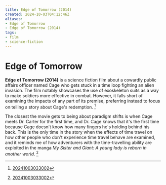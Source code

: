 ```yaml
---
title: Edge of Tomorrow (2014)
created: 2024-10-03T04:12:46Z
aliases:
- Edge of Tomorrow
- Edge of Tomorrow (2014)
tags:
- film
- science-fiction
---
```


# Edge of Tomorrow

**Edge of Tomorrow (2014)** is a science fiction film about a cowardly public affairs officer named Cage who gets stuck in a time loop fighting an alien invasion. The film notably showcases the use of exoskeleton suits as a way to make soldiers more effective in combat. However, it falls short of examining the impacts of any part of its premise, preferring instead to focus on telling a story about Cage's redemption. [^1]

The closest the movie gets to being about paradigm shifts is when Cage meets Dr. Carter for the first time, and Dr. Cage knows that it's the first time because Cage doesn't know how many fingers he's holding behind his back. This is the only time in the story when the effects of time travel on how other people who don't experience time travel behave are examined, and it reminds me of how adventurers with the time-travelling ability are exploited in the manga _My Sister and Giant: A young lady is reborn in another world_. [^1]

[^1]: [20241003033002](../entries/20241003033002.md)
